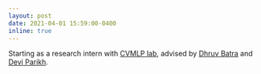 ```yaml
---
layout: post
date: 2021-04-01 15:59:00-0400
inline: true
---
```


Starting as a research intern with [CVMLP lab](https://mlp.cc.gatech.edu/), advised by [Dhruv Batra](https://www.cc.gatech.edu/~dbatra/) and [Devi Parikh](https://www.cc.gatech.edu/~parikh/).